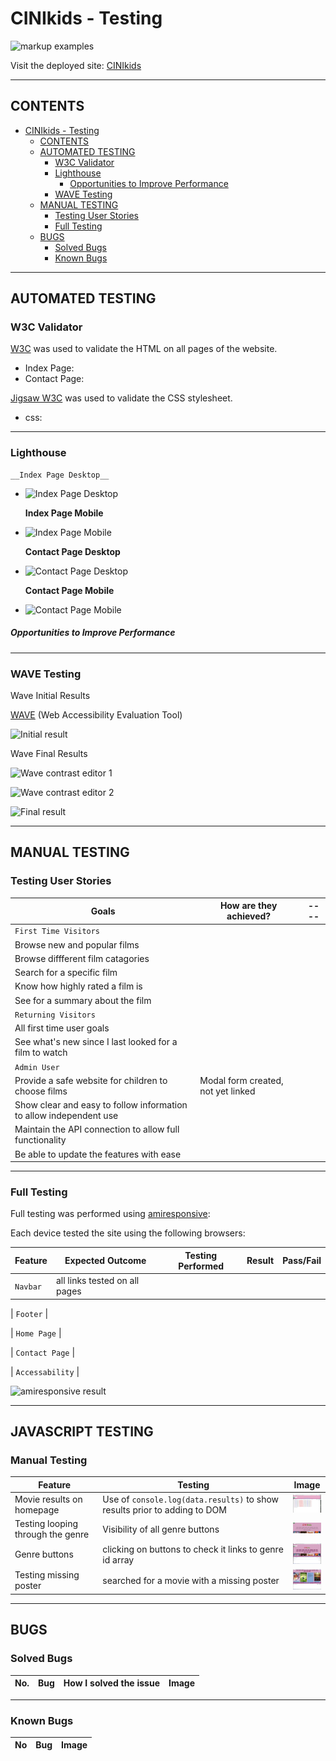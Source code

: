 # CINIkids - Testing

![markup examples](#)

Visit the deployed site: [CINIkids](#)

---

## CONTENTS

- [CINIkids - Testing](#cinikids---testing)
  - [CONTENTS](#contents)
  - [AUTOMATED TESTING](#automated-testing)
    - [W3C Validator](#w3c-validator)
    - [Lighthouse](#lighthouse)
        - [Opportunities to Improve Performance](#opportunities-to-improve-performance)
    - [WAVE Testing](#wave-testing)
  - [MANUAL TESTING](#manual-testing)
    - [Testing User Stories](#testing-user-stories)
    - [Full Testing](#full-testing)
  - [BUGS](#bugs)
    - [Solved Bugs](#solved-bugs)
    - [Known Bugs](#known-bugs)

---

## AUTOMATED TESTING

### W3C Validator

[W3C](https://validator.w3.org/) was used to validate the HTML on all pages of the website.

- Index Page:
- Contact Page:

[Jigsaw W3C](https://jigsaw.w3.org/css-validator/) was used to validate the CSS stylesheet.

- css:

---

### Lighthouse

    __Index Page Desktop__

- ![Index Page Desktop](#)

    __Index Page Mobile__

- ![Index Page Mobile](#)

    __Contact Page Desktop__

- ![Contact Page Desktop](#)

    __Contact Page Mobile__

- ![Contact Page Mobile](#)

##### Opportunities to Improve Performance

---

### WAVE Testing

Wave Initial Results

[WAVE](http://wave.webaim.org/) (Web Accessibility Evaluation Tool)

![Initial result](#)

Wave Final Results

![Wave contrast editor 1](#)

![Wave contrast editor 2](#)

![Final result](#)

---

## MANUAL TESTING

### Testing User Stories

| Goals                 | How are they achieved? |---- |  
|---------------------------------------------------------------------------------------------------------------------------------------- |-------------------------------------------------------------------------------------------------------------------------------------------- |----------------------------------------------------------------------- |
| `First Time Visitors` | |
| Browse new and popular films |  |   |
| Browse diffferent film catagories |  | |
| Search for a specific film  |  |  |
| Know how highly rated a film is |  | |
| See for a summary about the film |  |
| `Returning Visitors`  |
| All first time user goals |  |       |
| See what's new since I last looked for a film to watch |  |  |
| `Admin User`          |
| Provide a safe website for children to choose films | Modal form created, not yet linked |       |
| Show clear and easy to follow information to allow independent use |  |       |
| Maintain the API connection to allow full functionality |  |       |
| Be able to update the features with ease |  |       |

---

### Full Testing

Full testing was performed using [amiresponsive](https://ui.dev/amiresponsive?url=https://al-ell.github.io/index.html):

Each device tested the site using the following browsers:

| Feature | Expected Outcome | Testing Performed | Result | Pass/Fail |
| ------------------------------------------------------------------------------------------------------------------------------- | -------------------------------------------------------------------------------------------------------------------------------------------------- | ----------------------------------------------------------------------------------------------------------------------------------------------------------------------------------------------------------------------------------------------------------------------------- | ------------------------------------------------------------------------------------------------------------------------------------------------ | ---------------------------------- |
| `Navbar` | all links tested on all pages  |

| `Footer`             |

| `Home Page`          |

| `Contact Page`          |

| `Accessability` |

![amiresponsive result](#)

---

## JAVASCRIPT TESTING

### Manual Testing

| Feature | Testing | Image |
|---------------------------------------------------------------------------------------------------|-------------------------------------------------------------------------------------------------------------------------------------------------------------------------------------------------------------------------------------------------------------------------------------------------------------------------------------------------------------------------------------------------------------------------------|--------------------------------------------------------------------------------------------------------------------| 
| Movie results on homepage | Use of <code>console.log(data.results)</code> to show results prior to adding to DOM | <img src="/assets/documentation/javascriptTesting/testingInitialResults.png" alt="console log screenhot" width="50px"> |
| Testing looping through the genre | Visibility of all genre buttons | <img src="/assets/documentation/javascriptTesting/testingLoopThroughGenre.png" alt="genre buttons on display" width="50px"> |
| Genre buttons | clicking on buttons to check it links to genre id array | <img src="/assets/documentation/javascriptTesting/testingClickOnGenre.png" alt="console log with id displayed" width="50px"> |
| Testing missing poster | searched for a movie with a missing poster | <img src="/assets/documentation/javascriptTesting/testingMissingPoster.png" alt="cinema seats in place of broken link" width="50px"> |
---

## BUGS

### Solved Bugs

| No. | Bug | How I solved the issue | Image |
|---|---------------------------------------------------------------------------------------------------|-------------------------------------------------------------------------------------------------------------------------------------------------------------------------------------------------------------------------------------------------------------------------------------------------------------------------------------------------------------------------------------------------------------------------------|--------------------------------------------------------------------------------------------------------------------

---

### Known Bugs

| No  | Bug | Image |
| ------ |--------------------------------------------------------------------------------------------------------------------------------------------------------------------------------------------------------------------------------------------------------------------------------------------------------------------------------------------------------------------------------------------------------------- | --------------------------------------------------------------------------------------------------------------------------------------------------------------------------------------------------------------------------------------------------------------- |
